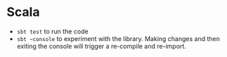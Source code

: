 Scala
=====

- `sbt test` to run the code
- `sbt ~console` to experiment with the library.  Making changes and then exiting the console will trigger a re-compile and re-import.
